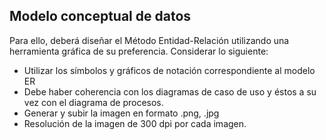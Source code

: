 ## Modelo conceptual de datos

Para ello, deberá diseñar el Método Entidad-Relación utilizando una herramienta gráfica de su preferencia. Considerar lo siguiente:

- Utilizar los símbolos y gráficos de notación correspondiente al modelo ER
- Debe haber coherencia con los diagramas de caso de uso y éstos a su vez con el diagrama de procesos.
- Generar y subir la imagen en formato .png, .jpg
- Resolución de la imagen de 300 dpi por cada imagen.
